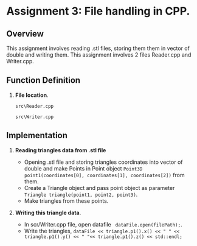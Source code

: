 # Assignment 3: File handling in CPP.
 
## Overview
 
This assignment involves reading .stl files, storing them them in vector of double and writing them. This assignment involves 2 files Reader.cpp and Writer.cpp. 
 
## Function Definition
 
1. **File location**.
 
    `src\Reader.cpp`

    `src\Writer.cpp`

## Implementation

1. **Reading triangles data from .stl file**
    - Opening .stl file and storing triangles coordinates into vector of double and make Points in Point object 
    `Point3D point1(coordinates[0], coordinates[1], coordinates[2])` from them.
    - Create a Triangle object and pass point object as parameter `Triangle triangle(point1, point2, point3)`.
    - Make triangles from these points.

2. **Writing this triangle data**.
   - In scr/Writer.cpp file, open datafile `
  dataFile.open(filePath);`.
   - Write the triangles, `dataFile << triangle.p1().x() << " " << triangle.p1().y() << " "<< triangle.p1().z() << std::endl;`